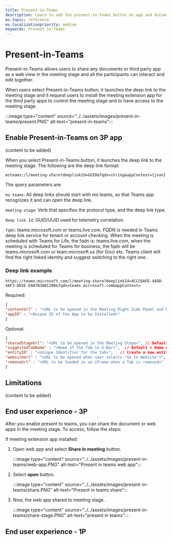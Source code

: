 ```yaml
---
title: Present-in-Teams
description: Learn to add the present-in-Teams button on app and document to share in the meeting stage
ms.topic: reference
ms.localizationpriority: medium
keywords: Present-in-Teams
---
```

# Present-in-Teams

Present-in-Teams allows users to share any documents or third party app as a web view in the meeting stage and all the participants can interact and edit together.

When users select Present-in-Teams button, it launches the deep link to the meeting stage and it request users to install the meeting extension app for the third party apps to control the meeting stage and to have access to the meeting stage.

:::image type="content" source="../../assets/images/present-in-teams/present.PNG" alt-text="present-in-teams":::

## Enable Present-in-Teams on 3P app

(content to be added)

When you select Present-in-Teams button, it launches the deep link to the meeting stage. The following are the deep link format:

`msteams:/l/meeting-share?deeplinkId=GUID&fqdn=string&appContext={json}`

The query parameters are:

`ms teams`: All deep links should start with ms teams, so that Teams app recognizes it and can open the deep link.​

`meeting-stage`: Verb that specifies the protocol type, and the deep link type​.

`deep link Id`: GUID/UUID used for telemetry correlation​.

`fqdn`: teams.microsoft.com or teams.live.com. FQDN is needed in Teams deep link service for tenant or account checking. When the meeting is scheduled with Teams for Life, the fqdn is: teams.live.com, when the meeting is scheduled for Teams for business, the fqdn will be teams.microsoft.com or team.microsoft.us (for Gov) etc. Teams client will find the right linked identity and suggest switching to the right one.​

### Deep link example

`https://teams.microsoft.com/l/meeting-share?deeplinkId=ACCC6AFE-449D-4AF3-8D3E-E8A7B3AB1280&fqdn=teams.microsoft.com&appContext=`

Required:

```json
{ ​
"contentUrl" : "<URL to be opened in the Meeting Right Side Panel and Post Meeting Tab>", ​
"appID" : "<Unique ID of the App to be Installed>"​
}
```

Optional:

```json
{ ​
"sharedStageUrl": "<URL to be opened in the Meeting Stage>", // Default = contentUrl​
"suggestedTabName" : "<Name of the Tab in U-Bar>",  // Default = Name of the App​
"entityID" : "<Unique Identifier for the tab>",   // Create a new entityID if not specified ​
"websiteUrl" : "<URL to be opened when user selects 'Go to Website'>",   // Default = contentUrl​ 
"removeUrl" : "<URL to be loaded in an iFrame when a Tab is removed>"
}
```

## Limitations

(content to be added)

## End user experience - 3P

After you enable present to teams, you can share the document or web apps in the meeting stage. To access, follow the steps:

If meeting extension app installed:

1. Open web app and select **Share in meeting** button.

    :::image type="content" source="../../assets/images/present-in-teams/web-app.PNG" alt-text="Present in teams web app":::

1. Select **open** button.

    :::image type="content" source="../../assets/images/present-in-teams/share.PNG" alt-text="Present in teams share":::

1. Now, the web app shared to meeting stage.

    :::image type="content" source="../../assets/images/present-in-teams/share-stage.PNG" alt-text="present in teams":::

## End user experience - 1P
